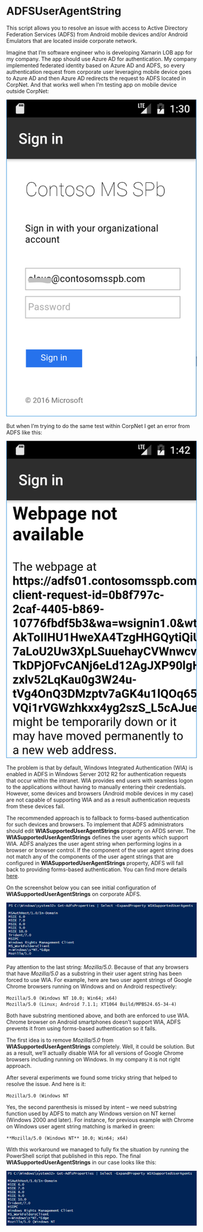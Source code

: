 # ADFSUserAgentString
This script allows you to resolve an issue with access to Active Directory Federation Services (ADFS) from Android mobile devices and/or Android Emulators that are located inside corporate network.

Imagine that I’m software engineer who is developing Xamarin LOB app for my company. The app should use Azure AD for authentication. My company implemented federated identity based on Azure AD and ADFS, so every authentication request from corporate user leveraging mobile device goes to Azure AD and then Azure AD redirects the request to ADFS located in CorpNet. And that works well when I’m testing app on mobile device outside CorpNet:

![ADFS Extranet](https://github.com/ashapoms/ADFSUserAgentString/blob/master/img/ADFSExtranet.PNG)

But when I’m trying to do the same test within CorpNet I get an error from ADFS like this:

![ADFS Intranet](https://github.com/ashapoms/ADFSUserAgentString/blob/master/img/ADFSIntranet.PNG)

The problem is that by default, Windows Integrated Authentication (WIA) is enabled in ADFS in Windows Server 2012 R2 for authentication requests that occur within the intranet. WIA provides end users with seamless logon to the applications without having to manually entering their credentials. However, some devices and browsers (Android mobile devices in my case) are not capable of supporting WIA and as a result authentication requests from these devices fail.

The recommended approach is to fallback to forms-based authentication for such devices and browsers. To implement that ADFS administrators should edit **WIASupportedUserAgentStrings** property on AFDS server. The **WIASupportedUserAgentStrings** defines the user agents which support WIA. ADFS analyzes the user agent string when performing logins in a browser or browser control. If the component of the user agent string does not match any of the components of the user agent strings that are configured in **WIASupportedUserAgentStrings** property, ADFS will fall back to providing forms-based authentication. You can find more details [here](https://docs.microsoft.com/en-us/windows-server/identity/ad-fs/operations/configure-intranet-forms-based-authentication-for-devices-that-do-not-support-wia).

On the screenshot below you can see initial configuration of **WIASupportedUserAgentStrings** on corporate ADFS.

![Agent String Before](https://github.com/ashapoms/ADFSUserAgentString/blob/master/img/AgentStringBefore.PNG)

Pay attention to the last string: *Mozilla/5.0*. Because of that any browsers that have *Mozilla/5.0* as a substring in their user agent string has been forced to use WIA. For example, here are two user agent strings of Google Chrome browsers running on Windows and on Android respectively:
```
Mozilla/5.0 (Windows NT 10.0; Win64; x64)
Mozilla/5.0 (Linux; Android 7.1.1; XT1064 Build/MPBS24.65-34-4)      
```
Both have substring mentioned above, and both are enforced to use WIA. Chrome browser on Android smartphones doesn’t support WIA, ADFS prevents it from using forms-based authentication so it fails.

The first idea is to remove *Mozilla/5.0* from **WIASupportedUserAgentStrings** completely. Well, it could be solution. But as a result, we’ll actually disable WIA for all versions of Google Chrome browsers including running on Windows. In my company it is not right approach.

After several experiments we found some tricky string that helped to resolve the issue. And here is it:
```
Mozilla/5.0 (Windows NT
```
Yes, the second parenthesis is missed by intent – we need substring function used by ADFS to match any Windows version on NT kernel (Windows 2000 and later). For instance, for previous example with Chrome on Windows user agent string matching is marked in green:
```
**Mozilla/5.0 (Windows NT** 10.0; Win64; x64)
```
With this workaround we managed to fully fix the situation by running the PowerShell script that published in this repo. The final **WIASupportedUserAgentStrings** in our case looks like this:

![Agent String After](https://github.com/ashapoms/ADFSUserAgentString/blob/master/img/AgentStringAfter.PNG)